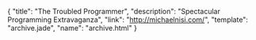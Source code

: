 {
  "title": "The Troubled Programmer",
  "description": "Spectacular Programming Extravaganza",
  "link": "http://michaelnisi.com/",
  "template": "archive.jade",
  "name": "archive.html"
}
